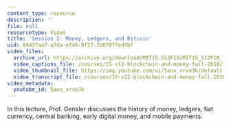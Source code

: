 ```yaml
---
content_type: resource
description: ''
file: null
resourcetype: Video
title: 'Session 2: Money, Ledgers, and Bitcoin'
uid: 84437aa7-a7da-ef46-9f27-2b0707fed5bf
video_files:
  archive_url: https://archive.org/download/MIT15.S12F18/MIT15_S12F18_lec02_300k.mp4
  video_captions_file: /courses/15-s12-blockchain-and-money-fall-2018/15e74d93b99f5d7db9e7bf3faecacdec_5auv_xrvoJk.vtt
  video_thumbnail_file: https://img.youtube.com/vi/5auv_xrvoJk/default.jpg
  video_transcript_file: /courses/15-s12-blockchain-and-money-fall-2018/80a4923ef3b787cb9fd3d5ff74c8d4f3_5auv_xrvoJk.pdf
video_metadata:
  youtube_id: 5auv_xrvoJk
---
```


In this lecture, Prof. Gensler discusses the history of money, ledgers, fiat currency, central banking, early digital money, and mobile payments.